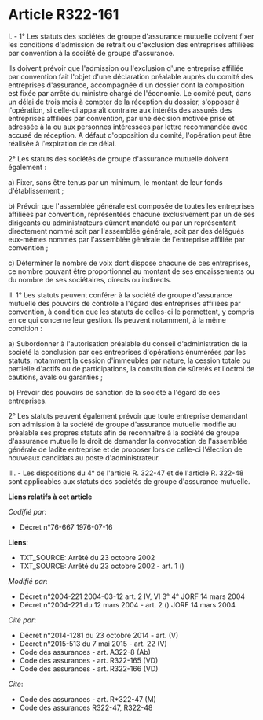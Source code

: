 # Article R322-161

I. - 1° Les statuts des sociétés de groupe d'assurance mutuelle doivent fixer les conditions d'admission de retrait ou
d'exclusion des entreprises affiliées par convention à la société de groupe d'assurance.

Ils doivent prévoir que l'admission ou l'exclusion d'une entreprise affiliée par convention fait l'objet d'une déclaration
préalable auprès du comité des entreprises d'assurance, accompagnée d'un dossier dont la composition est fixée par arrêté du
ministre chargé de l'économie. Le comité peut, dans un délai de trois mois à compter de la réception du dossier, s'opposer à
l'opération, si celle-ci apparaît contraire aux intérêts des assurés des entreprises affiliées par convention, par une
décision motivée prise et adressée à la ou aux personnes intéressées par lettre recommandée avec accusé de réception. A
défaut d'opposition du comité, l'opération peut être réalisée à l'expiration de ce délai.

2° Les statuts des sociétés de groupe d'assurance mutuelle doivent également :

a) Fixer, sans être tenus par un minimum, le montant de leur fonds d'établissement ;

b) Prévoir que l'assemblée générale est composée de toutes les entreprises affiliées par convention, représentées chacune
exclusivement par un de ses dirigeants ou administrateurs dûment mandaté ou par un représentant directement nommé soit par
l'assemblée générale, soit par des délégués eux-mêmes nommés par l'assemblée générale de l'entreprise affiliée par
convention ;

c) Déterminer le nombre de voix dont dispose chacune de ces entreprises, ce nombre pouvant être proportionnel au montant de
ses encaissements ou du nombre de ses sociétaires, directs ou indirects.

II. 1° Les statuts peuvent conférer à la société de groupe d'assurance mutuelle des pouvoirs de contrôle à l'égard des
entreprises affiliées par convention, à condition que les statuts de celles-ci le permettent, y compris en ce qui concerne
leur gestion. Ils peuvent notamment, à la même condition :

a) Subordonner à l'autorisation préalable du conseil d'administration de la société la conclusion par ces entreprises
d'opérations énumérées par les statuts, notamment la cession d'immeubles par nature, la cession totale ou partielle d'actifs
ou de participations, la constitution de sûretés et l'octroi de cautions, avals ou garanties ;

b) Prévoir des pouvoirs de sanction de la société à l'égard de ces entreprises.

2° Les statuts peuvent également prévoir que toute entreprise demandant son admission à la société de groupe d'assurance
mutuelle modifie au préalable ses propres statuts afin de reconnaître à la société de groupe d'assurance mutuelle le droit de
demander la convocation de l'assemblée générale de ladite entreprise et de proposer lors de celle-ci l'élection de nouveaux
candidats au poste d'administrateur.

III. - Les dispositions du 4° de l'article R. 322-47 et de l'article R. 322-48 sont applicables aux statuts des sociétés de
groupe d'assurance mutuelle.

**Liens relatifs à cet article**

_Codifié par_:

  - Décret n°76-667 1976-07-16

**Liens**:

  - TXT_SOURCE: Arrêté du 23 octobre 2002
  - TXT_SOURCE: Arrêté du 23 octobre 2002 - art. 1 ()

_Modifié par_:

  - Décret n°2004-221 2004-03-12 art. 2 IV, VI 3° 4° JORF 14 mars 2004
  - Décret n°2004-221 du 12 mars 2004 - art. 2 () JORF 14 mars 2004

_Cité par_:

  - Décret n°2014-1281 du 23 octobre 2014 - art. (V)
  - Décret n°2015-513 du 7 mai 2015 - art. 22 (V)
  - Code des assurances - art. A322-8 (Ab)
  - Code des assurances - art. R322-165 (VD)
  - Code des assurances - art. R322-166 (VD)

_Cite_:

  - Code des assurances - art. R*322-47 (M)
  - Code des assurances R322-47, R322-48
